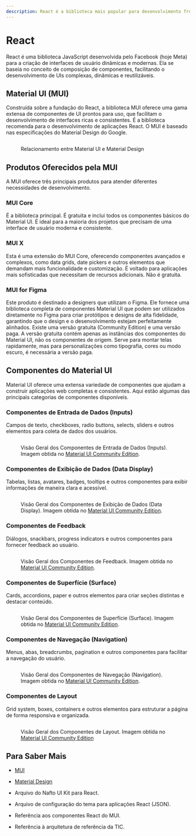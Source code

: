```yaml
---
description: React é a biblioteca mais popular para desenvolvimento front-end
---
```


# React

React é uma biblioteca JavaScript desenvolvida pelo Facebook (hoje Meta) para a criação de interfaces de usuário dinâmicas e modernas. Ela se baseia no conceito de composição de componentes, facilitando o desenvolvimento de UIs complexas, dinâmicas e reutilizáveis.

## Material UI (MUI)

Construída sobre a fundação do React, a biblioteca MUI oferece uma gama extensa de componentes de UI prontos para uso, que facilitam o desenvolvimento de interfaces ricas e consistentes. É a biblioteca recomenda para o desenvolvimento de aplicações React. O MUI é baseado nas especificações do Material Design do Google.

<figure><img src="../../.gitbook/assets/image (1) (1) (1) (1) (1) (1) (1) (1).png" alt=""><figcaption><p>Relacionamento entre Material UI e Material Design</p></figcaption></figure>

## Produtos Oferecidos pela MUI <a href="#produtos-oferecidos-pela-mui" id="produtos-oferecidos-pela-mui"></a>

A MUI oferece três principais produtos para atender diferentes necessidades de desenvolvimento.

### **MUI Core** <a href="#mui-core" id="mui-core"></a>

É a biblioteca principal. É gratuita e inclui todos os componentes básicos do Material UI. É ideal para a maioria dos projetos que precisam de uma interface de usuário moderna e consistente.

### **MUI X** <a href="#mui-x" id="mui-x"></a>

Esta é uma extensão do MUI Core, oferecendo componentes avançados e complexos, como data grids, date pickers e outros elementos que demandam mais funcionalidade e customização. É voltado para aplicações mais sofisticadas que necessitam de recursos adicionais. Não é gratuita.

### **MUI for Figma** <a href="#mui-for-figma" id="mui-for-figma"></a>

Este produto é destinado a designers que utilizam o Figma. Ele fornece uma biblioteca completa de componentes Material UI que podem ser utilizados diretamente no Figma para criar protótipos e designs de alta fidelidade, garantindo que o design e o desenvolvimento estejam perfeitamente alinhados. Existe uma versão gratuita (Community Edition) e uma versão paga. A versão gratuita contém apenas as instâncias dos componentes do Material UI, não os componentes de origem. Serve para montar telas rapidamente, mas para personalizações como tipografia, cores ou modo escuro, é necessária a versão paga.

## Componentes do Material UI <a href="#componentes-do-material-ui" id="componentes-do-material-ui"></a>

Material UI oferece uma extensa variedade de componentes que ajudam a construir aplicações web completas e consistentes. Aqui estão algumas das principais categorias de componentes disponíveis.

### **Componentes de Entrada de Dados (Inputs)** <a href="#componentes-de-entrada-de-dados-inputs" id="componentes-de-entrada-de-dados-inputs"></a>

Campos de texto, checkboxes, radio buttons, selects, sliders e outros elementos para coleta de dados dos usuários.

<figure><img src="../../.gitbook/assets/mui-inputs.png" alt=""><figcaption><p>Visão Geral dos Componentes de Entrada de Dados (Inputs). Imagem obtida no <a href="https://www.figma.com/community/file/912837788133317724">Material UI Community Edition</a>.</p></figcaption></figure>

### **Componentes de Exibição de Dados (Data Display)** <a href="#componentes-de-exibicao-de-dados-data-display" id="componentes-de-exibicao-de-dados-data-display"></a>

Tabelas, listas, avatares, badges, tooltips e outros componentes para exibir informações de maneira clara e acessível.

<figure><img src="../../.gitbook/assets/mui-data-display.png" alt=""><figcaption><p>Visão Geral dos Componentes de Exibição de Dados (Data Display). Imagem obtida no <a href="https://www.figma.com/community/file/912837788133317724">Material UI Community Edition</a>.</p></figcaption></figure>

### **Componentes de Feedback** <a href="#componentes-de-feedback" id="componentes-de-feedback"></a>

Diálogos, snackbars, progress indicators e outros componentes para fornecer feedback ao usuário.

<figure><img src="../../.gitbook/assets/mui-feedback.png" alt=""><figcaption><p>Visão Geral dos Componentes de Feedback. Imagem obtida no <a href="https://www.figma.com/community/file/912837788133317724">Material UI Community Edition</a>.</p></figcaption></figure>

### **Componentes de Superfície (Surface)** <a href="#componentes-de-superficie-surface" id="componentes-de-superficie-surface"></a>

Cards, accordions, paper e outros elementos para criar seções distintas e destacar conteúdo.

<figure><img src="../../.gitbook/assets/mui-surface.png" alt=""><figcaption><p>Visão Geral dos Componentes de Superfície (Surface). Imagem obtida no <a href="https://www.figma.com/community/file/912837788133317724">Material UI Community Edition</a>.</p></figcaption></figure>

### **Componentes de Navegação (Navigation)** <a href="#componentes-de-navegacao-navigation" id="componentes-de-navegacao-navigation"></a>

Menus, abas, breadcrumbs, pagination e outros componentes para facilitar a navegação do usuário.

<figure><img src="../../.gitbook/assets/mui-navigation.png" alt=""><figcaption><p>Visão Geral dos Componentes de Navegação (Navigation). Imagem obtida no <a href="https://www.figma.com/community/file/912837788133317724">Material UI Community Edition</a>.</p></figcaption></figure>

### **Componentes de Layout** <a href="#componentes-de-layout" id="componentes-de-layout"></a>

Grid system, boxes, containers e outros elementos para estruturar a página de forma responsiva e organizada.

<figure><img src="../../.gitbook/assets/mui-layout.png" alt=""><figcaption><p>Visão Geral dos Componentes de Layout. Imagem obtida no <a href="https://www.figma.com/community/file/912837788133317724">Material UI Community Edition</a></p></figcaption></figure>

## &#x20;<a href="#produtos-oferecidos-pela-mui" id="produtos-oferecidos-pela-mui"></a>

## Para Saber Mais <a href="#para-saber-mais" id="para-saber-mais"></a>

* [MUI](https://mui.com/)
* [Material Design](https://m3.material.io/)







* Arquivo do Nafto UI Kit para React.
* Arquivo de configuração do tema para aplicações React (JSON).
* Referência aos componentes React do MUI.
* Referência à arquitetura de referência da TIC.
